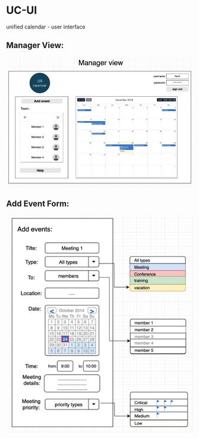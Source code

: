 # UC-UI
unified calendar - user interface

## Manager View:

![Manager View Graph](https://github.com/ajyaltm/UC-UI/blob/docs/Image%2012-25-19%20at%202.48%20PM.jpg)

## Add Event Form:

![Form Graph](https://github.com/ajyaltm/UC-UI/blob/docs/Image%2012-25-19%20at%202.49%20PM.jpg)


